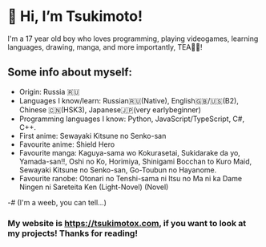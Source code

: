 # 👋 Hi, I’m Tsukimoto! 
I'm a 17 year old boy who loves programming, playing videogames, learning languages, drawing, manga, and more importantly, TEA🍵🍃!

## Some info about myself:
- Origin: Russia 🇷🇺
- Languages I know/learn: Russian🇷🇺(Native), English🇬🇧/🇺🇸(B2), Chinese 🇨🇳(HSK3),  Japanese🇯🇵(very earlybeginner)
- Programming languages I know: Python, JavaScript/TypeScript, C#, C++.
- First anime: Sewayaki Kitsune no Senko-san
- Favourite anime: Shield Hero
- Favourite manga: Kaguya-sama wo Kokurasetai, Sukidarake da yo, Yamada-san!!, Oshi no Ko, Horimiya, Shinigami Bocchan to Kuro Maid, Sewayaki Kitsune no Senko-san, Go-Toubun no Hayanome.
- Favourite ranobe: Otonari no Tenshi-sama ni Itsu no Ma ni ka Dame Ningen ni Sareteita Ken (Light-Novel) (Novel)

-# (I'm a weeb, you can tell...)

### My website is https://tsukimotox.com, if you want to look at my projects! Thanks for reading!
